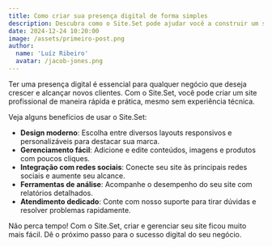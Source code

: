 ```yaml
---
title: Como criar sua presença digital de forma simples
description: Descubra como o Site.Set pode ajudar você a construir um site profissional e expandir seu negócio online sem complicações.
date: 2024-12-24 10:20:00
image: /assets/primeiro-post.png
author: 
  name: 'Luíz Ribeiro'
  avatar: /jacob-jones.png
---
```


Ter uma presença digital é essencial para qualquer negócio que deseja crescer e alcançar novos clientes. Com o Site.Set, você pode criar um site profissional de maneira rápida e prática, mesmo sem experiência técnica.

Veja alguns benefícios de usar o Site.Set:

- **Design moderno**: Escolha entre diversos layouts responsivos e personalizáveis para destacar sua marca.
- **Gerenciamento fácil**: Adicione e edite conteúdos, imagens e produtos com poucos cliques.
- **Integração com redes sociais**: Conecte seu site às principais redes sociais e aumente seu alcance.
- **Ferramentas de análise**: Acompanhe o desempenho do seu site com relatórios detalhados.
- **Atendimento dedicado**: Conte com nosso suporte para tirar dúvidas e resolver problemas rapidamente.

Não perca tempo! Com o Site.Set, criar e gerenciar seu site ficou muito mais fácil. Dê o próximo passo para o sucesso digital do seu negócio.
